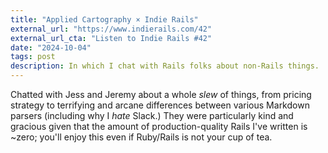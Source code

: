 ```yaml
---
title: "Applied Cartography × Indie Rails"
external_url: "https://www.indierails.com/42"
external_url_cta: "Listen to Indie Rails #42"
date: "2024-10-04"
tags: post
description: In which I chat with Rails folks about non-Rails things.
---
```


Chatted with Jess and Jeremy about a whole _slew_ of things, from pricing strategy to terrifying and arcane differences between various Markdown parsers (including why I _hate_ Slack.) They were particularly kind and gracious given that the amount of production-quality Rails I've written is ~zero; you'll enjoy this even if Ruby/Rails is not your cup of tea.
